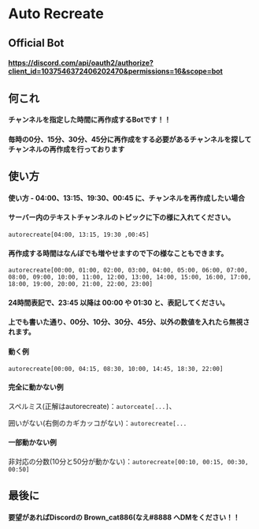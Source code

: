 # Auto Recreate


## Official Bot

#### https://discord.com/api/oauth2/authorize?client_id=1037546372406202470&permissions=16&scope=bot


## 何これ

#### チャンネルを指定した時間に再作成するBotです！！

#### 毎時の0分、15分、30分、45分に再作成をする必要があるチャンネルを探してチャンネルの再作成を行っております


## 使い方

#### 使い方 - 04:00、13:15、19:30、00:45 に、チャンネルを再作成したい場合

#### サーバー内のテキストチャンネルのトピックに下の様に入れてください。

`autorecreate[04:00, 13:15, 19:30 ,00:45]`

#### 再作成する時間はなんぼでも増やせますので下の様なこともできます。

`autorecreate[00:00, 01:00, 02:00, 03:00, 04:00, 05:00, 06:00, 07:00, 08:00, 09:00, 10:00, 11:00, 12:00, 13:00, 14:00, 15:00, 16:00, 17:00, 18:00, 19:00, 20:00, 21:00, 22:00, 23:00]`

#### 24時間表記で、23:45 以降は 00:00 や 01:30 と、表記してください。

#### 上でも書いた通り、00分、10分、30分、45分、以外の数値を入れたら無視されます。

#### 動く例
`autorecreate[00:00, 04:15, 08:30, 10:00, 14:45, 18:30, 22:00]`

#### 完全に動かない例
スペルミス(正解はautorecreate)：`autorceate[...]`、

囲いがない(右側のカギカッコがない)：`autorecreate[...`

#### 一部動かない例
非対応の分数(10分と50分が動かない)：`autorecreate[00:10, 00:15, 00:30, 00:50]`

## 最後に

#### 要望があればDiscordの Brown_cat886(なえ#8888 へDMをください！！
